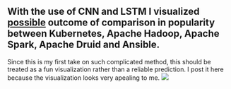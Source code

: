 ## With the use of CNN and LSTM I visualized <ins>possible</ins> outcome of comparison in popularity between Kubernetes, Apache Hadoop, Apache Spark, Apache Druid and Ansible.
Since this is my first take on such complicated method, this should be treated as a fun visualization rather than a reliable prediction. I post it here because the visualization looks very apealing to me.
![](https://i.imgur.com/imhHqa4.png)

